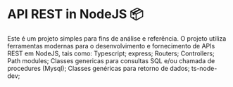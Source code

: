 # API REST in NodeJS 📦
Este é um projeto simples para fins de análise e referência. O projeto utiliza ferramentas modernas para o desenvolvimento e fornecimento de APIs REST em NodeJS, tais como:
Typescript;
express;
Routers;
Controllers;
Path modules;
Classes genericas para consultas SQL e/ou chamada de procedures (Mysql);
Classes genéricas para retorno de dados;
ts-node-dev;






